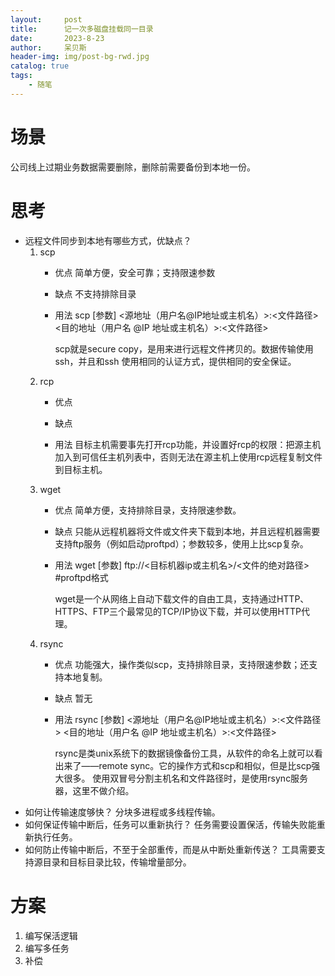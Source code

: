 ```yaml
---
layout:     post
title:      记一次多磁盘挂载同一目录
date:       2023-8-23
author:     呆贝斯
header-img: img/post-bg-rwd.jpg
catalog: true
tags:
    - 随笔
---
```

# 场景
公司线上过期业务数据需要删除，删除前需要备份到本地一份。

# 思考
* 远程文件同步到本地有哪些方式，优缺点？
    1. scp
        * 优点
            简单方便，安全可靠；支持限速参数
        * 缺点
            不支持排除目录
        * 用法
            scp [参数] <源地址（用户名@IP地址或主机名）>:<文件路径> <目的地址（用户名 @IP 地址或主机名）>:<文件路径>
            
            scp就是secure copy，是用来进行远程文件拷贝的。数据传输使用 ssh，并且和ssh 使用相同的认证方式，提供相同的安全保证。
    2. rcp
        * 优点
            
        * 缺点
            
        * 用法
            目标主机需要事先打开rcp功能，并设置好rcp的权限：把源主机加入到可信任主机列表中，否则无法在源主机上使用rcp远程复制文件到目标主机。
    3. wget
        * 优点
            简单方便，支持排除目录，支持限速参数。
        * 缺点
            只能从远程机器将文件或文件夹下载到本地，并且远程机器需要支持ftp服务（例如启动proftpd）；参数较多，使用上比scp复杂。
        * 用法
            wget [参数] ftp://<目标机器ip或主机名>/<文件的绝对路径> #proftpd格式
            
            wget是一个从网络上自动下载文件的自由工具，支持通过HTTP、HTTPS、FTP三个最常见的TCP/IP协议下载，并可以使用HTTP代理。
    4. rsync
        * 优点
            功能强大，操作类似scp，支持排除目录，支持限速参数；还支持本地复制。
        * 缺点
            暂无
        * 用法
            rsync [参数] <源地址（用户名@IP地址或主机名）>:<文件路径> <目的地址（用户名 @IP 地址或主机名）>:<文件路径>
            
            rsync是类unix系统下的数据镜像备份工具，从软件的命名上就可以看出来了——remote sync。它的操作方式和scp和相似，但是比scp强大很多。
            使用双冒号分割主机名和文件路径时，是使用rsync服务器，这里不做介绍。
* 如何让传输速度够快？
    分块多进程或多线程传输。
* 如何保证传输中断后，任务可以重新执行？
    任务需要设置保活，传输失败能重新执行任务。
* 如何防止传输中断后，不至于全部重传，而是从中断处重新传送？
    工具需要支持源目录和目标目录比较，传输增量部分。

# 方案
1. 编写保活逻辑
2. 编写多任务
3. 补偿
